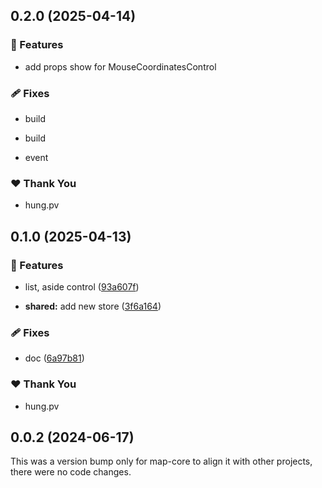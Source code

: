 ## 0.2.0 (2025-04-14)

### 🚀 Features

- add props show for MouseCoordinatesControl

### 🩹 Fixes

- build

- build

- event

### ❤️ Thank You

- hung.pv

## 0.1.0 (2025-04-13)

### 🚀 Features

- list, aside control ([93a607f](https://github.com/hung4564/vue-library/commit/93a607f))

- **shared:** add new store ([3f6a164](https://github.com/hung4564/vue-library/commit/3f6a164))

### 🩹 Fixes

- doc ([6a97b81](https://github.com/hung4564/vue-library/commit/6a97b81))

### ❤️ Thank You

- hung.pv

## 0.0.2 (2024-06-17)

This was a version bump only for map-core to align it with other projects, there were no code changes.
